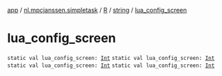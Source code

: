 [app](../../../index.md) / [nl.mpcjanssen.simpletask](../../index.md) / [R](../index.md) / [string](index.md) / [lua_config_screen](.)

# lua_config_screen

`static val lua_config_screen: `[`Int`](https://kotlinlang.org/api/latest/jvm/stdlib/kotlin/-int/index.html)
`static val lua_config_screen: `[`Int`](https://kotlinlang.org/api/latest/jvm/stdlib/kotlin/-int/index.html)
`static val lua_config_screen: `[`Int`](https://kotlinlang.org/api/latest/jvm/stdlib/kotlin/-int/index.html)
`static val lua_config_screen: `[`Int`](https://kotlinlang.org/api/latest/jvm/stdlib/kotlin/-int/index.html)